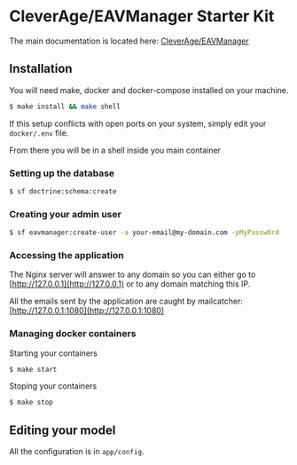 CleverAge/EAVManager Starter Kit
================================

The main documentation is located here: [CleverAge/EAVManager](https://github.com/cleverage/eav-manager)

## Installation

You will need make, docker and docker-compose installed on your machine.

````bash
$ make install && make shell
````

If this setup conflicts with open ports on your system, simply edit your ````docker/.env```` file.

From there you will be in a shell inside you main container

### Setting up the database

````bash
$ sf doctrine:schema:create
````

### Creating your admin user

````bash
$ sf eavmanager:create-user -a your-email@my-domain.com -pMyPassw0rd
````

### Accessing the application

The Nginx server will answer to any domain so you can either go to [http://127.0.0.1](http://127.0.0.1) or to any
domain matching this IP.

All the emails sent by the application are caught by mailcatcher: [http://127.0.0.1:1080](http://127.0.0.1:1080)

### Managing docker containers

Starting your containers

````bash
$ make start
````

Stoping your containers

````bash
$ make stop
````


## Editing your model

All the configuration is in ````app/config````.

